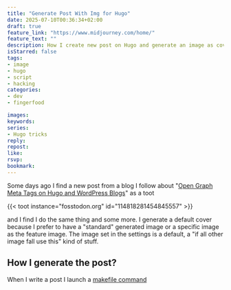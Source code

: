 ```yaml
---
title: "Generate Post With Img for Hugo"
date: 2025-07-10T00:36:34+02:00
draft: true
feature_link: "https://www.midjourney.com/home/"
feature_text: ""
description: How I create new post on Hugo and generate an image as cover
isStarred: false
tags:
- image
- hugo
- script
- hacking
categories:
- dev
- fingerfood

images:
keywords:
series:
- Hugo tricks
reply:
repost:
like:
rsvp:
bookmark:
---
```


Some days ago I find a new post from a blog I follow about "[Open Graph Meta Tags on Hugo and WordPress Blogs](https://www.burgeonlab.com/blog/hugo-and-wordpress-open-graph-meta-tags/)" as a toot

{{< toot instance="fosstodon.org" id="114818281454845557" >}}

and I find I do the same thing and some more. I generate a default cover because I prefer to have a "standard" generated image or a specific image as the feature image. The image set in the settings is a default, a  "if all other image fall use this" kind of stuff.

## How I generate the post?

When I write a post I launch a [makefile command](/post/2021/the-team-makefile/)
